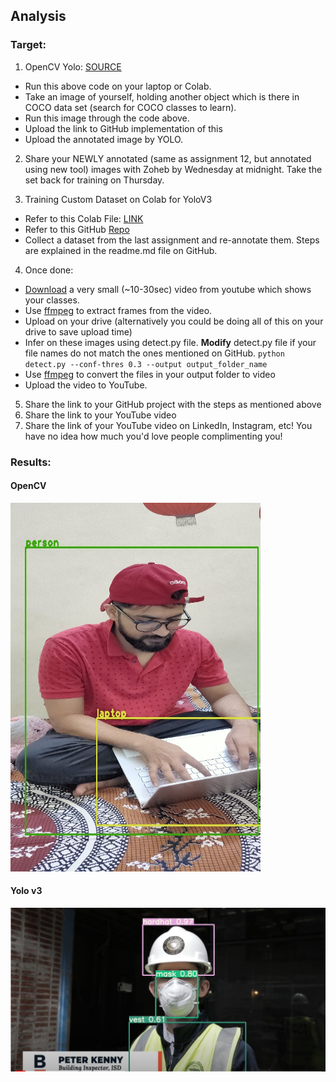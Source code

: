 ## Analysis

### Target:
1. OpenCV Yolo: [SOURCE](https://pysource.com/2019/06/27/yolo-object-detection-using-opencv-with-python/)

  - Run this above code on your laptop or Colab. 
  - Take an image of yourself, holding another object which is there in COCO data set (search for COCO classes to learn). 
  -  Run this image through the code above. 
  - Upload the link to GitHub implementation of this
  - Upload the annotated image by YOLO. 
  
2. Share your NEWLY annotated (same as assignment 12, but annotated using new tool) images with Zoheb by Wednesday at midnight. Take the set back for training on Thursday.

3. Training Custom Dataset on Colab for YoloV3

  - Refer to this Colab File: [LINK](https://colab.research.google.com/drive/1LbKkQf4hbIuiUHunLlvY-cc0d_sNcAgS)
  - Refer to this GitHub [Repo](https://github.com/theschoolofai/YoloV3)
  - Collect a dataset from the last assignment and re-annotate them. Steps are explained in the readme.md file on GitHub.
  
4. Once done:
  
  - [Download](https://www.y2mate.com/en19) a very small (~10-30sec) video from youtube which shows your classes. 
  - Use [ffmpeg](https://en.wikibooks.org/wiki/FFMPEG_An_Intermediate_Guide/image_sequence) to extract frames from the video. 
  - Upload on your drive (alternatively you could be doing all of this on your drive to save upload time)
  - Infer on these images using detect.py file. **Modify** detect.py file if your file names do not match the ones mentioned on GitHub. 
    `python detect.py --conf-thres 0.3 --output output_folder_name`
  - Use [ffmpeg](https://en.wikibooks.org/wiki/FFMPEG_An_Intermediate_Guide/image_sequence) to convert the files in your output folder to video
  - Upload the video to YouTube. 
  
5. Share the link to your GitHub project with the steps as mentioned above
6. Share the link to your YouTube video
7. Share the link of your YouTube video on LinkedIn, Instagram, etc! You have no idea how much you'd love people complimenting you! 

### Results:

#### OpenCV
<img src="https://github.com/RaviVaishnav20/TSAI-EVA5/blob/master/Session%2013%20-%20YOLO%20V2V3V4/YoloOpenCV/savedImage.jpg" width="400" height="590">



#### Yolo v3
[![Yolo v3](https://github.com/RaviVaishnav20/TSAI-EVA5/blob/master/Session%2013%20-%20YOLO%20V2V3V4/YoloPytorch/visualization/video_tubnails.PNG)](https://www.youtube.com/watch?v=dZI2gvkobz8)
